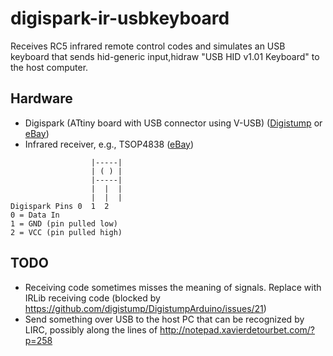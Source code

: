 # digispark-ir-usbkeyboard

Receives RC5 infrared remote control codes and simulates an USB keyboard that sends hid-generic input,hidraw "USB HID v1.01 Keyboard" to the host computer.

## Hardware

 * Digispark (ATtiny board with USB connector using V-USB) ([Digistump](http://digistump.com/products/1) or [eBay](http://www.ebay.com/itm/Digispark-Kickstarter-Micro-General-USB-Development-Board-For-Arduino-ATTINY85-W-/221558382938?hash=item3395e8a15a:g:DPoAAOSw7NNUI8kI))
 * Infrared receiver, e.g., TSOP4838 ([eBay](http://www.ebay.com/itm/10PCS-38-kHz-Remote-TSOP4838-DIP-3-IR-Receiver-Infrared-Radiation-Module-/311525671902?hash=item48886083de:g:-fsAAOSwaNBUcF-l))
 
```
                  |-----|
                  | ( ) |
                  |-----|
                  |  |  |
                  |  |  |
Digispark Pins 0  1  2 
0 = Data In
1 = GND (pin pulled low)
2 = VCC (pin pulled high)
```

## TODO

 * Receiving code sometimes misses the meaning of signals. Replace with IRLib receiving code (blocked by https://github.com/digistump/DigistumpArduino/issues/21)
 * Send something over USB to the host PC that can be recognized by LIRC, possibly along the lines of http://notepad.xavierdetourbet.com/?p=258
